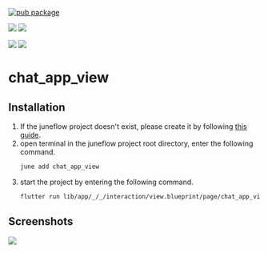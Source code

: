 [![pub package](https://img.shields.io/pub/v/chat_app_view.svg)](https://pub.dartlang.org/packages/chat_app_view)

[![](https://img.shields.io/badge/Module-Hub-007bff?style=for-the-badge&logo=flutter)](https://module.juneflow.org/)
[![](https://img.shields.io/badge/View-Hub-007bff?style=for-the-badge&logo=flutter)](https://view.juneflow.org/)

[![](https://img.shields.io/badge/DISCORD-JOIN%20SERVER-5663F7?style=for-the-badge&logo=discord&logoColor=white)](https://discord.gg/zXXHvAXCug)
[![](https://img.shields.io/badge/KakaoTalk-Join%20Room-FEE500?style=for-the-badge&logo=kakao)](https://open.kakao.com/o/gEwrffbg)
# chat_app_view

##  Installation
1. If the juneflow project doesn't exist, please create it by following [this guide](https://doc.juneflow.org/).
2. open terminal in the juneflow project root directory, enter the following command.
    ```bash
    june add chat_app_view
    ```
3. start the project by entering the following command.
    ```bash
    flutter run lib/app/_/_/interaction/view.blueprint/page/chat_app_view/_/view.dart -d chrome
    ```

## Screenshots
![](https://github.com/juneview-songdo/chat_app_view/assets/21379657/8cdd6bb5-11e8-4049-96a2-9390e35e8267)

